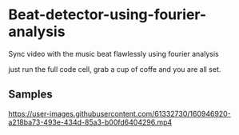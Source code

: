# Beat-detector-using-fourier-analysis
Sync video with the music beat flawlessly using fourier analysis

just run the full code cell, grab a cup of coffe and you are all set.

## Samples


https://user-images.githubusercontent.com/61332730/160946920-a218ba73-493e-434d-85a3-b00fd6404296.mp4

